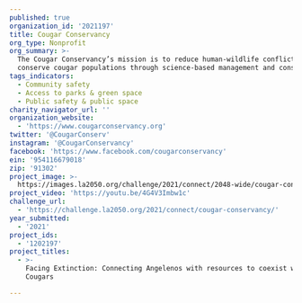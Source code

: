 ```yaml
---
published: true
organization_id: '2021197'
title: Cougar Conservancy
org_type: Nonprofit
org_summary: >-
  The Cougar Conservancy’s mission is to reduce human-wildlife conflict and
  conserve cougar populations through science-based management and conservation.
tags_indicators:
  - Community safety
  - Access to parks & green space
  - Public safety & public space
charity_navigator_url: ''
organization_website:
  - 'https://www.cougarconservancy.org'
twitter: '@CougarConserv'
instagram: '@CougarConservancy'
facebook: 'https://www.facebook.com/cougarconservancy'
ein: '954116679018'
zip: '91302'
project_image: >-
  https://images.la2050.org/challenge/2021/connect/2048-wide/cougar-conservancy.jpg
project_video: 'https://youtu.be/4G4V3Imbw1c'
challenge_url:
  - 'https://challenge.la2050.org/2021/connect/cougar-conservancy/'
year_submitted:
  - '2021'
project_ids:
  - '1202197'
project_titles:
  - >-
    Facing Extinction: Connecting Angelenos with resources to coexist with LA
    Cougars

---
```

